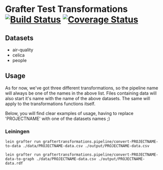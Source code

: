 # Grafter Test Transformations [![Build Status](https://travis-ci.org/xaabi6/GrafterTransformations.svg?branch=develop)](https://travis-ci.org/xaabi6/GrafterTransformations) [![Coverage Status](https://coveralls.io/repos/github/xaabi6/GrafterTransformations/badge.svg?branch=develop)](https://coveralls.io/github/xaabi6/GrafterTransformations?branch=master)

## Datasets
- air-quality
- celica
- people

## Usage

As for now, we've got three different transformations, so the pipeline name will always be one of the names in the above list. Files containing data will also start it's name with the name of the above datasets. The same will apply to the transformations functions itself.

Below, you will find clear examples of usage, having to replace 'PROJECTNAME' with one of the datasets names ;)

### Leiningen

`lein grafter run graftertransformations.pipeline/convert-PROJECTNAME-to-data ./data/PROJECTNAME-data.csv ./output/PROJECTNAME-data.csv`

`lein grafter run graftertransformations.pipeline/convert-PROJECTNAME-data-to-graph ./data/PROJECTNAME-data.csv ./output/PROJECTNAME-data.rdf`
